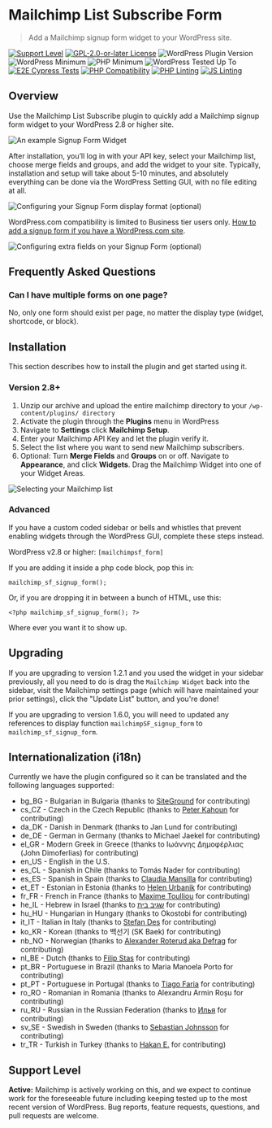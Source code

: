 # Mailchimp List Subscribe Form

> Add a Mailchimp signup form widget to your WordPress site.

[![Support Level](https://img.shields.io/badge/support-active-green.svg?label=Support)](#support-level) [![GPL-2.0-or-later License](https://img.shields.io/github/license/mailchimp/wordpress?label=License)](https://github.com/mailchimp/wordpress/blob/develop/LICENSE.md) ![WordPress Plugin Version](https://img.shields.io/wordpress/plugin/v/mailchimp?label=Version) ![WordPress Minimum](https://img.shields.io/wordpress/plugin/wp-version/mailchimp?label=WordPress%20minimum) ![PHP Minimum](https://img.shields.io/wordpress/plugin/required-php/mailchimp?label=PHP%20minimum) ![WordPress Tested Up To](https://img.shields.io/wordpress/plugin/tested/mailchimp?label=WordPress) [![E2E Cypress Tests](https://github.com/mailchimp/wordpress/actions/workflows/e2e.yml/badge.svg)](https://github.com/mailchimp/wordpress/actions/workflows/e2e.yml) [![PHP Compatibility](https://github.com/mailchimp/wordpress/actions/workflows/php-compat.yml/badge.svg)](https://github.com/mailchimp/wordpress/actions/workflows/php-compat.yml) [![PHP Linting](https://github.com/mailchimp/wordpress/actions/workflows/phpcs.yml/badge.svg)](https://github.com/mailchimp/wordpress/actions/workflows/phpcs.yml) [![JS Linting](https://github.com/mailchimp/wordpress/actions/workflows/eslint.yml/badge.svg)](https://github.com/mailchimp/wordpress/actions/workflows/eslint.yml) 

## Overview

Use the Mailchimp List Subscribe plugin to quickly add a Mailchimp signup form widget to your WordPress 2.8 or higher site.

![An example Signup Form Widget](https://github.com/mailchimp/wordpress/blob/develop/.wordpress-org/screenshot-5.jpg?raw=true)

After installation, you’ll log in with your API key, select your Mailchimp list, choose merge fields and groups, and add the widget to your site.  Typically, installation and setup will take about 5-10 minutes, and absolutely everything can be done via the WordPress Setting GUI, with no file editing at all.

![Configuring your Signup Form display format (optional)](https://github.com/mailchimp/wordpress/blob/develop/.wordpress-org/screenshot-3.jpg?raw=true)

WordPress.com compatibility is limited to Business tier users only. [How to add a signup form if you have a WordPress.com site](https://mailchimp.com/help/ways-to-add-a-signup-form-in-wordpress/).

![Configuring extra fields on your Signup Form (optional)](https://github.com/mailchimp/wordpress/blob/develop/.wordpress-org/screenshot-4.jpg?raw=true)

## Frequently Asked Questions

### Can I have multiple forms on one page?

No, only one form should exist per page, no matter the display type (widget, shortcode, or block).

## Installation

This section describes how to install the plugin and get started using it.

### Version 2.8+

1. Unzip our archive and upload the entire mailchimp directory to your `/wp-content/plugins/ directory`
2. Activate the plugin through the **Plugins** menu in WordPress
3. Navigate to **Settings** click **Mailchimp Setup**.
4. Enter your Mailchimp API Key and let the plugin verify it.
5. Select the list where you want to send new Mailchimp subscribers.
6. Optional: Turn **Merge Fields** and **Groups** on or off. Navigate to **Appearance**, and click **Widgets**. Drag the Mailchimp Widget into one of your Widget Areas.

![Selecting your Mailchimp list](https://github.com/mailchimp/wordpress/blob/develop/.wordpress-org/screenshot-2.jpg?raw=true)

### Advanced

If you have a custom coded sidebar or bells and whistles that prevent enabling widgets  through the WordPress GUI, complete these steps instead.

WordPress v2.8 or higher: 
` [mailchimpsf_form] `

If you are adding it inside a php code block, pop this in:

` mailchimp_sf_signup_form(); `

Or, if you are dropping it in between a bunch of HTML, use this:

`<?php mailchimp_sf_signup_form(); ?>`

Where ever you want it to show up.

## Upgrading

If you are upgrading to version 1.2.1 and you used the widget in your sidebar previously, all you need to do is drag the `Mailchimp Widget` back into the sidebar, visit the Mailchimp settings page (which will have maintained your prior settings), click the "Update List" button, and you're done!

If you are upgrading to version 1.6.0, you will need to updated any references to display function `mailchimpSF_signup_form` to `mailchimp_sf_signup_form`.

## Internationalization (i18n)

Currently we have the plugin configured so it can be translated and the following languages supported:

* bg_BG - Bulgarian in Bulgaria (thanks to [SiteGround](http://www.siteground.com/wordpress-hosting.htm) for contributing)
* cs_CZ - Czech in the Czech Republic (thanks to [Peter Kahoun](http://kahi.cz/) for contributing)
* da_DK - Danish in Denmark (thanks to Jan Lund for contributing)
* de_DE - German in Germany (thanks to Michael Jaekel for contributing)
* el_GR - Modern Greek in Greece (thanks to Ιωάννης Δημοφέρλιας (John Dimoferlias) for contributing)
* en_US - English in the U.S.
* es_CL - Spanish in Chile (thanks to Tomás Nader for contributing)
* es_ES - Spanish in Spain (thanks to [Claudia Mansilla](http://cricava.com/) for contributing)
* et_ET - Estonian in Estonia (thanks to [Helen Urbanik](http://www.motomaania.ee/) for contributing)
* fr_FR - French in France (thanks to [Maxime Toulliou](http://www.maximetoulliou.com/) for contributing)
* he_IL - Hebrew in Israel (thanks to [שגיב בית](http://www.sagive.co.il) for contributing)
* hu_HU - Hungarian in Hungary (thanks to Okostobi for contributing)
* it_IT - Italian in Italy (thanks to [Stefan Des](http://www.stefandes.com) for contributing)
* ko_KR - Korean (thanks to 백선기 (SK Baek)  for contributing)
* nb_NO - Norwegian (thanks to [Alexander Roterud aka Defrag](http://www.tigerpews.com) for contributing)
* nl_BE - Dutch (thanks to [Filip Stas](http://suddenelfilio.net/) for contributing)
* pt_BR - Portuguese in Brazil (thanks to Maria Manoela Porto for contributing)
* pt_PT - Portuguese in Portugal (thanks to [Tiago Faria](http://xroot.org) for contributing)
* ro_RO - Romanian in Romania (thanks to Alexandru Armin Roșu for contributing)
* ru_RU - Russian in the Russian Federation (thanks to [Илья](http://fatcow.com) for contributing)
* sv_SE - Swedish in Sweden (thanks to [Sebastian Johnsson](http://www.agiley.se/) for contributing)
* tr_TR - Turkish in Turkey (thanks to [Hakan E.](http://kazancexpert.com/) for contributing)

## Support Level

**Active:** Mailchimp is actively working on this, and we expect to continue work for the foreseeable future including keeping tested up to the most recent version of WordPress.  Bug reports, feature requests, questions, and pull requests are welcome.
